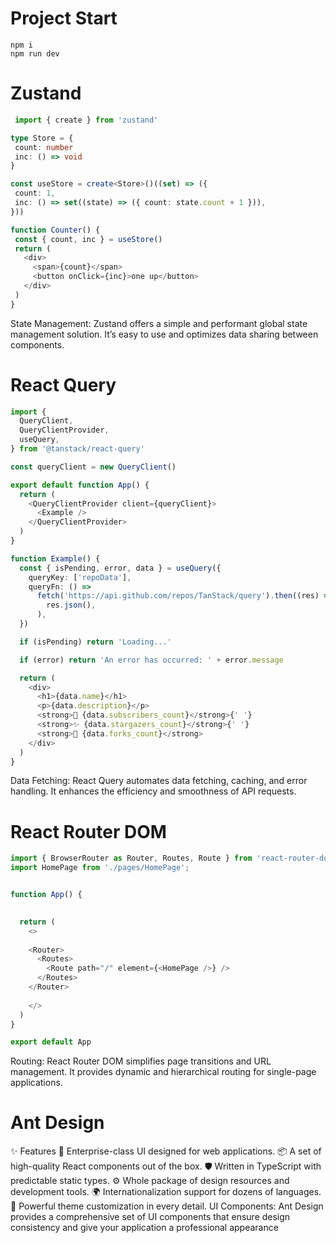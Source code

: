# Project Start
 ```npm
npm i
npm run dev
 ```

# Zustand
 ```typescript
  import { create } from 'zustand'

type Store = {
  count: number
  inc: () => void
}

const useStore = create<Store>()((set) => ({
  count: 1,
  inc: () => set((state) => ({ count: state.count + 1 })),
}))

function Counter() {
  const { count, inc } = useStore()
  return (
    <div>
      <span>{count}</span>
      <button onClick={inc}>one up</button>
    </div>
  )
}
 ```
State Management: Zustand offers a simple and performant global state management solution. It’s easy to use and optimizes data sharing between components.

# React Query
```typescript
import {
  QueryClient,
  QueryClientProvider,
  useQuery,
} from '@tanstack/react-query'

const queryClient = new QueryClient()

export default function App() {
  return (
    <QueryClientProvider client={queryClient}>
      <Example />
    </QueryClientProvider>
  )
}

function Example() {
  const { isPending, error, data } = useQuery({
    queryKey: ['repoData'],
    queryFn: () =>
      fetch('https://api.github.com/repos/TanStack/query').then((res) =>
        res.json(),
      ),
  })

  if (isPending) return 'Loading...'

  if (error) return 'An error has occurred: ' + error.message

  return (
    <div>
      <h1>{data.name}</h1>
      <p>{data.description}</p>
      <strong>👀 {data.subscribers_count}</strong>{' '}
      <strong>✨ {data.stargazers_count}</strong>{' '}
      <strong>🍴 {data.forks_count}</strong>
    </div>
  )
}

```
Data Fetching: React Query automates data fetching, caching, and error handling. It enhances the efficiency and smoothness of API requests.

# React Router DOM

```typescript
import { BrowserRouter as Router, Routes, Route } from 'react-router-dom';
import HomePage from './pages/HomePage';


function App() {
  

  return (
    <>
    
    <Router>
      <Routes>
        <Route path="/" element={<HomePage />} />
      </Routes>
    </Router>
     
    </>
  )
}

export default App

```
Routing: React Router DOM simplifies page transitions and URL management. It provides dynamic and hierarchical routing for single-page applications.

# Ant Design
✨ Features
🌈 Enterprise-class UI designed for web applications.
📦 A set of high-quality React components out of the box.
🛡 Written in TypeScript with predictable static types.
⚙️ Whole package of design resources and development tools.
🌍 Internationalization support for dozens of languages.
🎨 Powerful theme customization in every detail.
UI Components: Ant Design provides a comprehensive set of UI components that ensure design consistency and give your application a professional appearance
